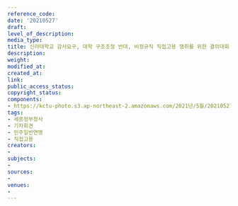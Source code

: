 ```yaml
---
reference_code: 
date: '20210527'
draft: 
level_of_description: 
media_type: 
title: 신라대학교 감사요구, 대학 구조조정 반대, 비정규직 직접고용 쟁취를 위한 결의대회
description: 
weight: 
modified_at: 
created_at: 
link: 
public_access_status: 
copyright_status: 
components:
- https://kctu-photo.s3.ap-northeast-2.amazonaws.com/2021년/5월/20210527-신라대학교+감사요구,+대학+구조조정+반대,+비정규직+직접고용+쟁취를+위한+결의대회_세종정부청사_기자회견_민주일반연맹_직접고용/_1D20719.jpg
tags:
- 세종정부청사
- 기자회견
- 민주일반연맹
- 직접고용
creators:
- 
subjects:
- 
sources:
- 
venues:
- 
---
```


